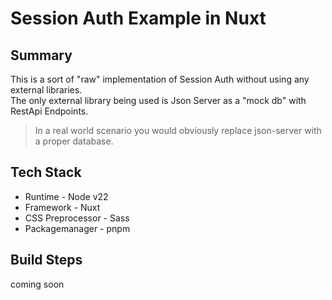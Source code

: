 # Session Auth Example in Nuxt

## Summary

This is a sort of "raw" implementation of Session Auth without using any external libraries. <br>
The only external library being used is Json Server as a "mock db" with RestApi Endpoints. <br>

> In a real world scenario you would obviously replace json-server with a proper database.

## Tech Stack

- Runtime - Node v22
- Framework - Nuxt
- CSS Preprocessor - Sass
- Packagemanager - pnpm

## Build Steps

coming soon
